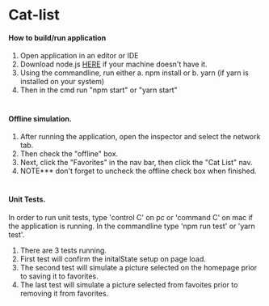 # Cat-list

#### How to build/run application

1. Open application in an editor or IDE
2. Download node.js <a href="https://nodejs.org/en/">HERE</a> if your machine doesn't have it.
3. Using the commandline, run either
   a. npm install
   or
   b. yarn (if yarn is installed on your system)
4. Then in the cmd run "npm start" or "yarn start"

#

#### Offline simulation.

1. After running the application, open the inspector and select the network tab.
2. Then check the "offline" box.
3. Next, click the "Favorites" in the nav bar, then click the "Cat List" nav.
4. NOTE\*\*\* don't forget to uncheck the offline check box when finished.

#

#### Unit Tests.

In order to run unit tests, type 'control C' on pc or 'command C' on mac if the application is running. In the commandline type 'npm run test' or 'yarn test'.

1. There are 3 tests running.
2. First test will confirm the initalState setup on page load.
3. The second test will simulate a picture selected on the homepage prior to saving it to favorites.
4. The last test will simulate a picture selected from favoites prior to removing it from favorites.
